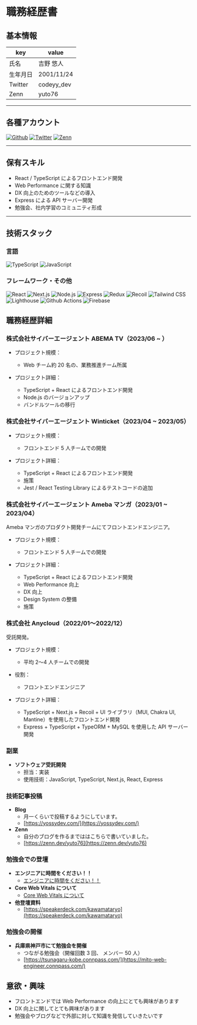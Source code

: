 # 職務経歴書

## 基本情報

| key      | value      |
| -------- | ---------- |
| 氏名     | 吉野 悠人  |
| 生年月日 | 2001/11/24 |
| Twitter  | codeyy_dev |
| Zenn     | yuto76     |

---

## 各種アカウント

<p>
<a href="https://github.com/yossydev" target="_blank"><img alt="Github" src="https://img.shields.io/badge/yossydev-%2312100E.svg?&style=flat-square&logo=Github&logoColor=white" /></a>
<a href="https://twitter.com/yossydev" target="_blank"><img alt="Twitter" src="https://img.shields.io/badge/@yossydev-%231DA1F2.svg?&style=flat-square&logo=twitter&logoColor=white" /></a>
<a href="https://zenn.dev/yuto76" target="_blank"><img alt="Zenn" src="https://img.shields.io/badge/yuto76-3EA8FF.svg?&style=flat-square&logo=Zenn&logoColor=white" /></a>
</p>

---

## 保有スキル

- React / TypeScript によるフロントエンド開発
- Web Performance に関する知識
- DX 向上のためのツールなどの導入
- Express による API サーバー開発
- 勉強会、社内学習のコミュニティ形成

---

## 技術スタック

### 言語

<p>
  <img alt="TypeScript" src="https://img.shields.io/badge/-TypeScript-007ACC?style=flat-square&logo=typescript&logoColor=white" />
  <img alt="JavaScript" src="https://img.shields.io/badge/-JavaScript-F7DF1E?style=flat-square&logo=JavaScript&logoColor=white" />
</p>

### フレームワーク・その他

<p>
  <img alt="React" src="https://img.shields.io/badge/-React-61DAFB?style=flat-square&logo=React&logoColor=white" />
  <img alt="Next.js" src="https://img.shields.io/badge/-Next.js-000000?style=flat-square&logo=Next.js&logoColor=white" />
  <img alt="Node.js" src="https://img.shields.io/badge/-Node.js-339933?style=flat-square&logo=Node.js&logoColor=white" />
  <img alt="Express" src="https://img.shields.io/badge/-Express-000000?style=flat-square&logo=Express&logoColor=white" />
  <img alt="Redux" src="https://img.shields.io/badge/-Redux-764ABC?style=flat-square&logo=Redux&logoColor=white" />
  <img alt="Recoil" src="https://img.shields.io/badge/-Recoil-4A4A4A?style=flat-square&logo=Recoil&logoColor=white" />
  <img alt="Tailwind CSS" src="https://img.shields.io/badge/-Tailwind%20CSS-38B2AC?style=flat-square&logo=Tailwind%20CSS&logoColor=white" />
  <img alt="Lighthouse" src="https://img.shields.io/badge/-Lighthouse-4A90E2?style=flat-square&logo=Google%20Chrome&logoColor=white" />
  <img alt="Github Actions" src="https://img.shields.io/badge/-Github%20Actions-2088FF?style=flat-square&logo=Github%20Actions&logoColor=white" />
  <img alt="Firebase" src="https://img.shields.io/badge/-Firebase-FFCA28?style=flat-square&logo=Firebase&logoColor=white" />
</p>

## 職務経歴詳細

### 株式会社サイバーエージェント ABEMA TV（2023/06 ~ ）

- プロジェクト規模：

  - Web チーム約 20 名の、業務推進チーム所属

- プロジェクト詳細：

  - TypeScript + React によるフロントエンド開発
  - Node.js のバージョンアップ
  - バンドルツールの移行

### 株式会社サイバーエージェント Winticket（2023/04 ~ 2023/05）

- プロジェクト規模：

  - フロントエンド 5 人チームでの開発

- プロジェクト詳細：

  - TypeScript + React によるフロントエンド開発
  - 施策
  - Jest / React Testing Library によるテストコードの追加

### 株式会社サイバーエージェント Ameba マンガ（2023/01 ~ 2023/04）

Ameba マンガのプロダクト開発チームにてフロントエンドエンジニア。

- プロジェクト規模：

  - フロントエンド 5 人チームでの開発

- プロジェクト詳細：

  - TypeScript + React によるフロントエンド開発
  - Web Performance 向上
  - DX 向上
  - Design System の整備
  - 施策

### 株式会社 Anycloud（2022/01〜2022/12）

受託開発。

- プロジェクト規模：

  - 平均 2〜4 人チームでの開発

- 役割：

  - フロントエンドエンジニア

- プロジェクト詳細：

  - TypeScript + Next.js + Recoil + UI ライブラリ（MUI, Chakra UI, Mantine）を使用したフロントエンド開発
  - Express + TypeScript + TypeORM + MySQL を使用した API サーバー開発

### 副業

- **ソフトウェア受託開発**
  - 担当：実装
  - 使用技術：JavaScript, TypeScript, Next.js, React, Express

### 技術記事投稿

- **Blog**
  - 月一くらいで投稿するようにしています。
  - [https://yossydev.com/](https://yossydev.com/)
- **Zenn**
  - 自分のブログを作るまでははこちらで書いていました。
  - [https://zenn.dev/yuto76](https://zenn.dev/yuto76)

### 勉強会での登壇

- **エンジニアに時間をください！！**
  - [エンジニアに時間をください！！](https://speakerdeck.com/codeyy/enzinianishi-jian-wokudasai)
- **Core Web Vitals について**
  - [Core Web Vitals について](https://speakerdeck.com/codeyy/core-web-vitalsnituite)
- **他登壇資料**
  - [https://speakerdeck.com/kawamataryo](https://speakerdeck.com/kawamataryo)

### 勉強会の開催

- **兵庫県神戸市にて勉強会を開催**
  - つながる勉強会（開催回数 3 回、 メンバー 50 人）
  - [https://tsunagaru-kobe.connpass.com/](https://mito-web-engineer.connpass.com/)

## 意欲・興味

- フロントエンドでは Web Performance の向上にとても興味があります
- DX 向上に関してとても興味があります
- 勉強会やブログなどで外部に対して知識を発信していきたいです
